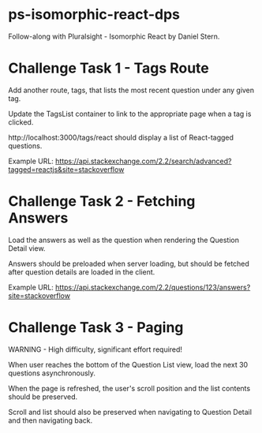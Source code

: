 # ps-isomorphic-react-dps
Follow-along with Pluralsight - Isomorphic React by Daniel Stern.

# Challenge Task 1 - Tags Route
Add another route, tags, that lists the most recent question under any given tag.  

Update the TagsList container to link to the appropriate page when a tag is clicked.  

http://localhost:3000/tags/react should display a list of React-tagged questions.  

Example URL: https://api.stackexchange.com/2.2/search/advanced?tagged=reactjs&site=stackoverflow

# Challenge Task 2 - Fetching Answers

Load the answers as well as the question when rendering the Question Detail view.  

Answers should be preloaded when server loading, but should be fetched after question details are loaded in the client.  

Example URL: https://api.stackexchange.com/2.2/questions/123/answers?site=stackoverflow

# Challenge Task 3 - Paging
WARNING - High difficulty, significant effort required!

When user reaches the bottom of the Question List view, load the next 30 questions asynchronously.  

When the page is refreshed, the user's scroll position and the list contents should be preserved.  

Scroll and list should also be preserved when navigating to Question Detail and then navigating back.  
